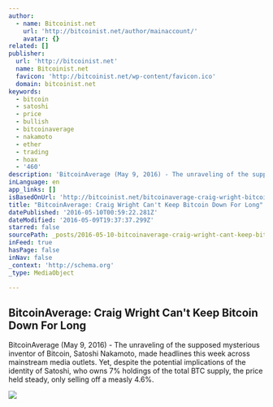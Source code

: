 ```yaml
---
author:
  - name: Bitcoinist.net
    url: 'http://bitcoinist.net/author/mainaccount/'
    avatar: {}
related: []
publisher:
  url: 'http://bitcoinist.net'
  name: Bitcoinist.net
  favicon: 'http://bitcoinist.net/wp-content/favicon.ico'
  domain: bitcoinist.net
keywords:
  - bitcoin
  - satoshi
  - price
  - bullish
  - bitcoinaverage
  - nakamoto
  - ether
  - trading
  - hoax
  - '460'
description: 'BitcoinAverage (May 9, 2016) - The unraveling of the supposed mysterious inventor of Bitcoin, Satoshi Nakamoto, made headlines this week across mainstream media outlets. Yet, despite the potential implications of the identity of Satoshi, who owns 7% holdings of the total BTC supply, the price held steady, only selling off a measly 4.6%.'
inLanguage: en
app_links: []
isBasedOnUrl: 'http://bitcoinist.net/bitcoinaverage-craig-wright-bitcoin/'
title: "BitcoinAverage: Craig Wright Can't Keep Bitcoin Down For Long"
datePublished: '2016-05-10T00:59:22.281Z'
dateModified: '2016-05-09T19:37:37.299Z'
starred: false
sourcePath: _posts/2016-05-10-bitcoinaverage-craig-wright-cant-keep-bitcoin-down-for-lon.md
inFeed: true
hasPage: false
inNav: false
_context: 'http://schema.org'
_type: MediaObject

---
```

<article style=""><h1>BitcoinAverage: Craig Wright Can't Keep Bitcoin Down For Long</h1><p>BitcoinAverage (May 9, 2016) - The unraveling of the supposed mysterious inventor of Bitcoin, Satoshi Nakamoto, made headlines this week across mainstream media outlets. Yet, despite the potential implications of the identity of Satoshi, who owns 7% holdings of the total BTC supply, the price held steady, only selling off a measly 4.6%.</p><img src="http://bitcoinist.net/wp-content/uploads/2016/05/BitcoinAverage-Cover.jpg" /></article>